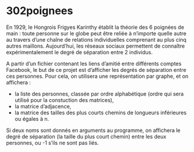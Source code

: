 # 302poignees
En 1929, le Hongrois Frigyes Karinthy établit la théorie des 6 poignées de main :
toute personne sur le globe peut être reliée à n’importe quelle autre au travers
d’une chaîne de relations individuelles comprenant au plus cinq autres maillons.
Aujourd’hui, les réseaux sociaux permettent de connaître expérimentalement le
degré de séparation entre 2 individus.

A partir d’un fichier contenant les liens d’amitié entre différents comptes Facebook,
le but de ce projet est d’afficher les degrés de séparation entre ces personnes.
Pour cela, on utilisera une représentation par graphe, et on affichera :
- la liste des personnes, classée par ordre alphabétique (ordre qui sera utilisé
pour la constuction des matrices),
- la matrice d’adjacence,
- la matrice des tailles des plus courts chemins de longueurs inférieures ou
égales à n.

Si deux noms sont donnés en arguments au programme, on affichera le degré de
séparation (la taille du plus court chemin) entre les deux personnes, ou -1 s’ils
ne sont pas liés.
